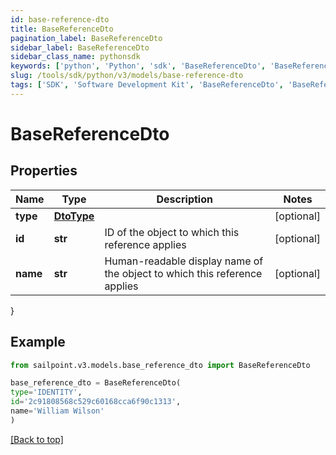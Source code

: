 ```yaml
---
id: base-reference-dto
title: BaseReferenceDto
pagination_label: BaseReferenceDto
sidebar_label: BaseReferenceDto
sidebar_class_name: pythonsdk
keywords: ['python', 'Python', 'sdk', 'BaseReferenceDto', 'BaseReferenceDto'] 
slug: /tools/sdk/python/v3/models/base-reference-dto
tags: ['SDK', 'Software Development Kit', 'BaseReferenceDto', 'BaseReferenceDto']
---
```


# BaseReferenceDto


## Properties

Name | Type | Description | Notes
------------ | ------------- | ------------- | -------------
**type** | [**DtoType**](dto-type) |  | [optional] 
**id** | **str** | ID of the object to which this reference applies | [optional] 
**name** | **str** | Human-readable display name of the object to which this reference applies | [optional] 
}

## Example

```python
from sailpoint.v3.models.base_reference_dto import BaseReferenceDto

base_reference_dto = BaseReferenceDto(
type='IDENTITY',
id='2c91808568c529c60168cca6f90c1313',
name='William Wilson'
)

```
[[Back to top]](#) 

